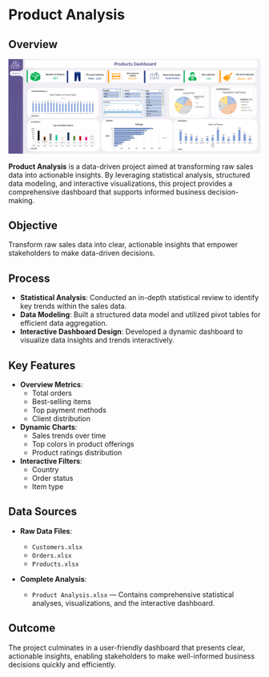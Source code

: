 # Product Analysis

## Overview

![Demo](./Dashboard.png)

**Product Analysis** is a data-driven project aimed at transforming raw sales data into actionable insights. By leveraging statistical analysis, structured data modeling, and interactive visualizations, this project provides a comprehensive dashboard that supports informed business decision-making.

## Objective

Transform raw sales data into clear, actionable insights that empower stakeholders to make data-driven decisions.

## Process

- **Statistical Analysis**: Conducted an in-depth statistical review to identify key trends within the sales data.
- **Data Modeling**: Built a structured data model and utilized pivot tables for efficient data aggregation.
- **Interactive Dashboard Design**: Developed a dynamic dashboard to visualize data insights and trends interactively.

## Key Features

- **Overview Metrics**:
  - Total orders
  - Best-selling items
  - Top payment methods
  - Client distribution
- **Dynamic Charts**:
  - Sales trends over time
  - Top colors in product offerings
  - Product ratings distribution
- **Interactive Filters**:
  - Country
  - Order status
  - Item type

## Data Sources

- **Raw Data Files**:
  - `Customers.xlsx`
  - `Orders.xlsx`
  - `Products.xlsx`
  
- **Complete Analysis**:
  - `Product Analysis.xlsx` — Contains comprehensive statistical analyses, visualizations, and the interactive dashboard.

## Outcome

The project culminates in a user-friendly dashboard that presents clear, actionable insights, enabling stakeholders to make well-informed business decisions quickly and efficiently.


